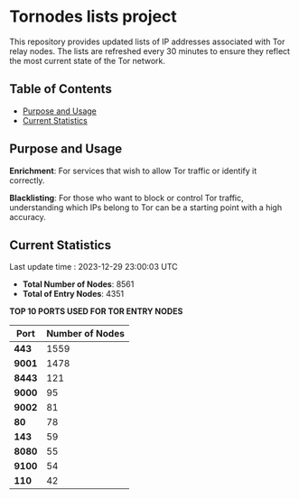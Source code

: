 # Tornodes lists project

This repository provides updated lists of IP addresses associated with Tor relay nodes. The lists are refreshed every 30 minutes to ensure they reflect the most current state of the Tor network.

## Table of Contents

- [Purpose and Usage](#purpose-and-usage)
- [Current Statistics](#current-statistics)


## Purpose and Usage

**Enrichment**: For services that wish to allow Tor traffic or identify it correctly.

**Blacklisting**: For those who want to block or control Tor traffic, understanding which IPs belong to Tor can be a starting point with a high accuracy.

## Current Statistics

Last update time : 2023-12-29 23:00:03 UTC

- **Total Number of Nodes**: 8561
- **Total of Entry Nodes**: 4351

**TOP 10 PORTS USED FOR TOR ENTRY NODES**

| **Port** | **Number of Nodes** |
|------|-----------------|
| **443**   | 1559  |
| **9001**   | 1478  |
| **8443**   | 121  |
| **9000**   | 95  |
| **9002**   | 81  |
| **80**   | 78  |
| **143**   | 59  |
| **8080**   | 55  |
| **9100**   | 54  |
| **110**   | 42  |

